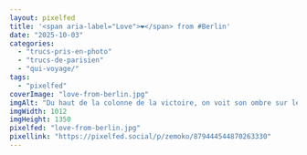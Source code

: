 ```yaml
---
layout: pixelfed
title: '<span aria-label="Love">❤️</span> from #Berlin'
date: "2025-10-03"
categories: 
  - "trucs-pris-en-photo"
  - "trucs-de-parisien"
  - "qui-voyage/"
tags: 
  - "pixelfed"
coverImage: "love-from-berlin.jpg"
imgAlt: "Du haut de la colonne de la victoire, on voit son ombre sur le Tiergarten mais aussi la perspective jusqu’à la porte de Brandenburg."
imgWidth: 1012
imgHeight: 1350
pixelfed: "love-from-berlin.jpg"
pixellink: "https://pixelfed.social/p/zemoko/879444544870263330"
---
```

